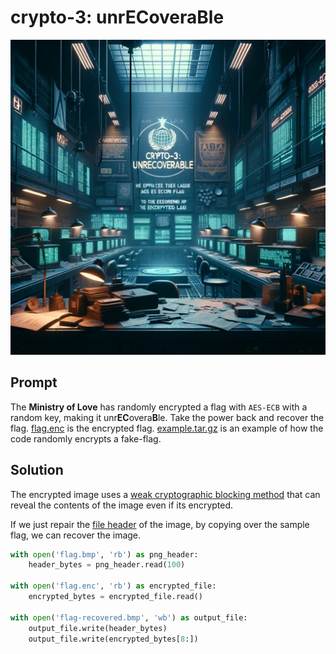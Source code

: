 # crypto-3: unrECoveraBle

<img src="images/crypto-3.jpg"></img>

## Prompt 

The **Ministry of Love** has randomly encrypted a flag with ``AES-ECB`` with a random key, making it unr**EC**overa**B**le. Take the power back and recover the flag. [flag.enc](https://fitsec.ctfd.io/files/8fc0ef2e23ee6fad32a776a8851937aa/flag.enc) is the encrypted flag. [example.tar.gz](https://fitsec.ctfd.io/files/81e448e6426fd96e9b6a4398d539dd11/example.tar.gz) is an example of how the code randomly encrypts a fake-flag. 


## Solution

The encrypted image uses a [weak cryptographic blocking method](https://en.wikipedia.org/wiki/Block_cipher_mode_of_operation) that can reveal the contents of the image even if its encrypted. 

If we just repair the [file header](https://en.wikipedia.org/wiki/File_format) of the image, by copying over the sample flag, we can recover the image. 

```python
with open('flag.bmp', 'rb') as png_header:
    header_bytes = png_header.read(100)

with open('flag.enc', 'rb') as encrypted_file:
    encrypted_bytes = encrypted_file.read()

with open('flag-recovered.bmp', 'wb') as output_file:
    output_file.write(header_bytes)
    output_file.write(encrypted_bytes[8:])
```